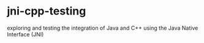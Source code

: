 # jni-cpp-testing
exploring and testing the integration of Java and C++ using the Java Native Interface (JNI)
